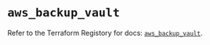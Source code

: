 # `aws_backup_vault`

Refer to the Terraform Registory for docs: [`aws_backup_vault`](https://registry.terraform.io/providers/hashicorp/aws/4.64.0/docs/resources/backup_vault).
